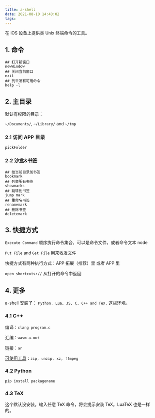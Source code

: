 ```yaml
---
title: a-shell
date: 2021-08-10 14:40:02
tags:
---
```


在 iOS 设备上提供类 Unix 终端命令的工具。

## 1. 命令

```shell
## 打开新窗口
newWindow
## 关闭当前窗口
exit
## 列举所有可用命令
help -l
```

## 2. 主目录

默认有权限的目录：

`~/Documents/`, `~/Library/` and `~/tmp`

### 2.1 访问 APP 目录

```shell
pickFolder
```

### 2.2 沙盒&书签

```shell
## 给当前目录加书签
bookmark
## 列举所有书签
showmarks
## 跳转到书签
jump mark
## 重命名书签
renamemark
## 删除书签
deletemark
```

## 3. 快捷方式

`Execute Command` 顺序执行命令集合，可以是命令文件，或者命令文本 node

`Put File` and `Get File` 用来收发文件

快捷方式有两种执行方式：APP 拓展（推荐）里 或者 APP 里

`open shortcuts://` 从打开的命令中返回

## 4. 更多

a-shell 安装了： `Python, Lua, JS, C, C++ and TeX.` 这些环境。

### 4.1 C++

编译：`clang program.c`

汇编：`wasm a.out`

链接：`ar`

[可使用工具](https://github.com/holzschu/a-Shell-commands)：`zip, unzip, xz, ffmpeg`

### 4.2 Python

`pip install packagename`

### 4.3 TeX

这个默认没安装，输入任意 TeX 命令，将会提示安装 TeX。LuaTeX 也是一样的。
